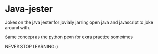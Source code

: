# Java-jester

Jokes on the java jester for jovially jarring open java and javascript to joke around with. 

Same concept as the python peon for extra practice sometimes 


NEVER STOP LEARNING :) 
